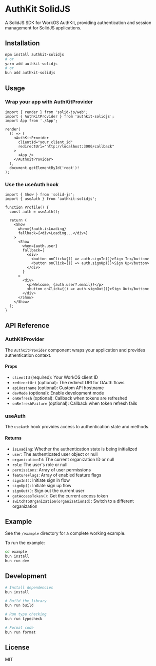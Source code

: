 # AuthKit SolidJS

A SolidJS SDK for WorkOS AuthKit, providing authentication and session management for SolidJS applications.

## Installation

```bash
npm install authkit-solidjs
# or
yarn add authkit-solidjs
# or
bun add authkit-solidjs
```

## Usage

### Wrap your app with AuthKitProvider

```tsx
import { render } from 'solid-js/web';
import { AuthKitProvider } from 'authkit-solidjs';
import App from './App';

render(
  () => (
    <AuthKitProvider
      clientId="your_client_id"
      redirectUri="http://localhost:3000/callback"
    >
      <App />
    </AuthKitProvider>
  ),
  document.getElementById('root')!
);
```

### Use the useAuth hook

```tsx
import { Show } from 'solid-js';
import { useAuth } from 'authkit-solidjs';

function Profile() {
  const auth = useAuth();

  return (
    <Show
      when={!auth.isLoading}
      fallback={<div>Loading...</div>}
    >
      <Show
        when={auth.user}
        fallback={
          <div>
            <button onClick={() => auth.signIn()}>Sign In</button>
            <button onClick={() => auth.signUp()}>Sign Up</button>
          </div>
        }
      >
        <div>
          <p>Welcome, {auth.user?.email}!</p>
          <button onClick={() => auth.signOut()}>Sign Out</button>
        </div>
      </Show>
    </Show>
  );
}
```

## API Reference

### AuthKitProvider

The `AuthKitProvider` component wraps your application and provides authentication context.

#### Props

- `clientId` (required): Your WorkOS client ID
- `redirectUri` (optional): The redirect URI for OAuth flows
- `apiHostname` (optional): Custom API hostname
- `devMode` (optional): Enable development mode
- `onRefresh` (optional): Callback when tokens are refreshed
- `onRefreshFailure` (optional): Callback when token refresh fails

### useAuth

The `useAuth` hook provides access to authentication state and methods.

#### Returns

- `isLoading`: Whether the authentication state is being initialized
- `user`: The authenticated user object or null
- `organizationId`: The current organization ID or null
- `role`: The user's role or null
- `permissions`: Array of user permissions
- `featureFlags`: Array of enabled feature flags
- `signIn()`: Initiate sign in flow
- `signUp()`: Initiate sign up flow
- `signOut()`: Sign out the current user
- `getAccessToken()`: Get the current access token
- `switchToOrganization(organizationId)`: Switch to a different organization

## Example

See the `/example` directory for a complete working example.

To run the example:

```bash
cd example
bun install
bun run dev
```

## Development

```bash
# Install dependencies
bun install

# Build the library
bun run build

# Run type checking
bun run typecheck

# Format code
bun run format
```

## License

MIT